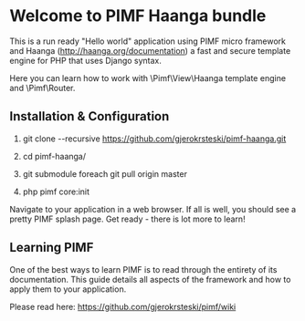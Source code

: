 Welcome to PIMF Haanga bundle
==============================
This is a run ready "Hello world" application using PIMF micro framework and Haanga (http://haanga.org/documentation)
a fast and secure template engine for PHP that uses Django syntax.

Here you can learn how to work with \Pimf\View\Haanga template engine and \Pimf\Router.

Installation & Configuration
----------------------------

1. git clone --recursive https://github.com/gjerokrsteski/pimf-haanga.git

2. cd pimf-haanga/

3. git submodule foreach git pull origin master

4. php pimf core:init

Navigate to your application in a web browser. If all is well, you should see a pretty PIMF splash page. Get ready - there is lot more to learn!

Learning PIMF
-------------
One of the best ways to learn PIMF is to read through the entirety of its documentation. This guide details all aspects of the framework and how to apply them to your application.

Please read here: https://github.com/gjerokrsteski/pimf/wiki

